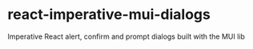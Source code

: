 # react-imperative-mui-dialogs
Imperative React alert, confirm and prompt dialogs built with the MUI lib 
